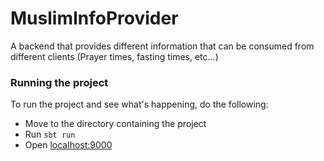# MuslimInfoProvider

A backend that provides different information that can be consumed from different clients (Prayer times, fasting times, etc...)

### Running the project
To run the project and see what's happening, do the following:
* Move to the directory containing the project
* Run `sbt run`
* Open [localhost:9000](http://localhost:9000/)